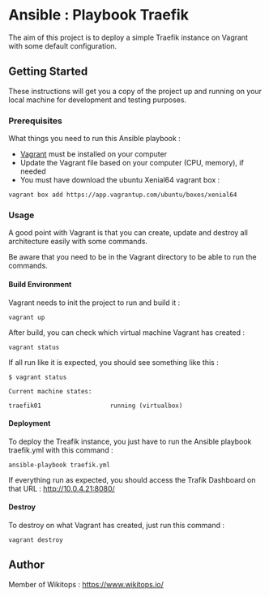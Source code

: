 # Ansible : Playbook Traefik
The aim of this project is to deploy a simple Traefik instance on Vagrant with some default configuration.

## Getting Started

These instructions will get you a copy of the project up and running on your local machine for development and testing purposes.

### Prerequisites

What things you need to run this Ansible playbook :

* [Vagrant](https://www.vagrantup.com/docs/installation/) must be installed on your computer
* Update the Vagrant file based on your computer (CPU, memory), if needed
* You must have download the ubuntu Xenial64 vagrant box :

```
vagrant box add https://app.vagrantup.com/ubuntu/boxes/xenial64
```

### Usage

A good point with Vagrant is that you can create, update and destroy all architecture easily with some commands.

Be aware that you need to be in the Vagrant directory to be able to run the commands.

#### Build Environment

Vagrant needs to init the project to run and build it :

```
vagrant up
```

After build, you can check which virtual machine Vagrant has created :

```
vagrant status
```

If all run like it is expected, you should see something like this :

```
$ vagrant status

Current machine states:

traefik01                   running (virtualbox)
```

#### Deployment

To deploy the Treafik instance, you just have to run the Ansible playbook traefik.yml with this command :

```
ansible-playbook traefik.yml
```

If everything run as expected, you should access the Trafik Dashboard on that URL : http://10.0.4.21:8080/

#### Destroy

To destroy on what Vagrant has created, just run this command :

```
vagrant destroy
```

## Author

Member of Wikitops : https://www.wikitops.io/

